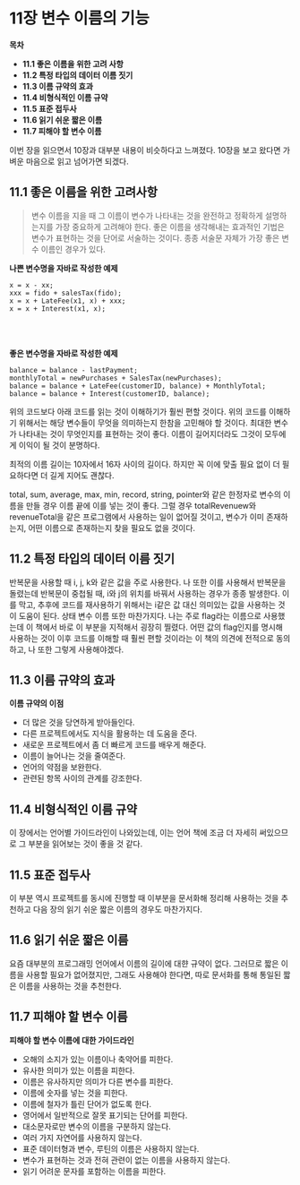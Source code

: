 # 11장 변수 이름의 기능

**목차**

- **11.1 좋은 이름을 위한 고려 사항**
- **11.2 특정 타입의 데이터 이름 짓기**
- **11.3 이름 규약의 효과**
- **11.4 비형식적인 이름 규약**
- **11.5 표준 접두사**
- **11.6 읽기 쉬운 짧은 이름**
- **11.7 피해야 할 변수 이름**

이번 장을 읽으면서 10장과 대부분 내용이 비슷하다고 느껴졌다. 10장을 보고 왔다면 가벼운 마음으로 읽고 넘어가면 되겠다.

## 11.1 좋은 이름을 위한 고려사항

> 변수 이름을 지을 때 그 이름이 변수가 나타내는 것을 완전하고 정확하게 설명하는지를 가장 중요하게 고려해야 한다. 좋은 이름을 생각해내는 효과적인 기법은 변수가 표현하는 것을 단어로 서술하는 것이다. 종종 서술문 자체가 가장 좋은 변수 이름인 경우가 있다.

**나쁜 변수명을 자바로 작성한 예제**

```
x = x - xx;
xxx = fido + salesTax(fido);
x = x + LateFee(x1, x) + xxx;
x = x + Interest(x1, x);
```

<br><br>

**좋은 변수명을 자바로 작성한 예제**

```
balance = balance - lastPayment;
monthlyTotal = newPurchases + SalesTax(newPurchases);
balance = balance + LateFee(customerID, balance) + MonthlyTotal;
balance = balance + Interest(customerID, balance);
```

위의 코드보다 아래 코드를 읽는 것이 이해하기가 훨씬 편할 것이다. 위의 코드를 이해하기 위해서는 해당 변수들이 무엇을 의미하는지 한참을 고민해야 할 것이다.
최대한 변수가 나타내는 것이 무엇인지를 표현하는 것이 좋다. 이름이 길어지더라도 그것이 모두에게 이익이 될 것이 분명하다.

최적의 이름 길이는 10자에서 16자 사이의 길이다. 하지만 꼭 이에 맞출 필요 없이 더 필요하다면 더 길게 지어도 괜찮다.

total, sum, average, max, min, record, string, pointer와 같은 한정자로 변수의 이름을 만들 경우 이름 끝에 이를 넣는 것이 좋다. 그럴 경우 totalRevenuew와 revenueTotal을 같은 프로그램에서 사용하는 일이 없어질 것이고, 변수가 이미 존재하는지, 어떤 이름으로 존재하는지 찾을 필요도 없을 것이다.

## 11.2 특정 타입의 데이터 이름 짓기

반복문을 사용할 때 i, j, k와 같은 값을 주로 사용한다. 나 또한 이를 사용해서 반복문을 돌렸는데 반복문이 중첩될 때, i와 j의 위치를 바꿔서 사용하는 경우가 종종 발생한다. 이를 막고, 추후에 코드를 재사용하기 위해서는 i같은 값 대신 의미있는 값을 사용하는 것이 도움이 된다.
상태 변수 이름 또한 마찬가지다. 나는 주로 flag라는 이름으로 사용했는데 이 책에서 바로 이 부분을 지적해서 굉장히 찔렸다. 어떤 값의 flag인지를 명시해 사용하는 것이 이후 코드를 이해할 때 훨씬 편할 것이라는 이 책의 의견에 전적으로 동의하고, 나 또한 그렇게 사용해야겠다.

## 11.3 이름 규약의 효과

**이름 규약의 이점**

- 더 많은 것을 당연하게 받아들인다.
- 다른 프로젝트에서도 지식을 활용하는 데 도움을 준다.
- 새로운 프로젝트에서 좀 더 빠르게 코드를 배우게 해준다.
- 이름이 늘어나는 것을 줄여준다.
- 언어의 약점을 보완한다.
- 관련된 항목 사이의 관계를 강조한다.

## 11.4 비형식적인 이름 규약

이 장에서는 언어별 가이드라인이 나와있는데, 이는 언어 책에 조금 더 자세히 써있으므로 그 부분을 읽어보는 것이 좋을 것 같다.

## 11.5 표준 접두사

이 부분 역시 프로젝트를 동시에 진행할 때 이부분을 문서화해 정리해 사용하는 것을 추천하고 다음 장의 읽기 쉬운 짧은 이름의 경우도 마찬가지다.

## 11.6 읽기 쉬운 짧은 이름

요즘 대부분의 프로그래밍 언어에서 이름의 길이에 대햔 규약이 없다. 그러므로 짧은 이름을 사용할 필요가 없어졌지만, 그래도 사용해야 한다면, 따로 문서화를 통해 통일된 짧은 이름을 사용하는 것을 추천한다.

## 11.7 피해야 할 변수 이름

**피해야 할 변수 이름에 대한 가이드라인**

- 오해의 소지가 있는 이름이나 축약어를 피한다.
- 유사한 의미가 있는 이름을 피한다.
- 이름은 유사하지만 의미가 다른 변수를 피한다.
- 이름에 숫자를 넣는 것을 피한다.
- 이름에 철자가 틀린 단어가 없도록 한다.
- 영어에서 일반적으로 잘못 표기되는 단어를 피한다.
- 대소문자로만 변수의 이름을 구분하지 않는다.
- 여러 가지 자연어를 사용하지 않는다.
- 표준 데이터형과 변수, 루틴의 이름은 사용하지 않는다.
- 변수가 표현하는 것과 전혀 관련이 없는 이름을 사용하지 않는다.
- 읽기 어려운 문자를 포함하는 이름을 피한다.

